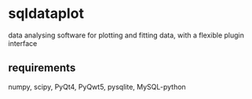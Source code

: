 sqldataplot
===========

data analysing software for plotting and fitting data, with a flexible plugin interface

requirements
------------

numpy, scipy, PyQt4, PyQwt5, pysqlite, MySQL-python
